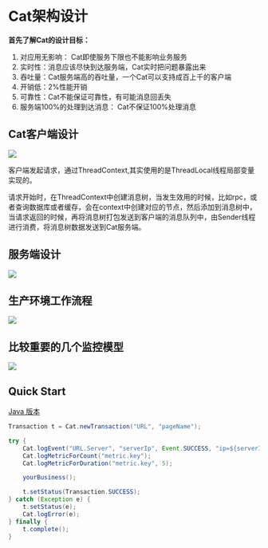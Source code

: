 # Cat架构设计


**首先了解Cat的设计目标：**

1. 对应用无影响： Cat即使服务下限也不能影响业务服务
2. 实时性：消息应该尽快到达服务端，Cat实时把问题暴露出来
3. 吞吐量：Cat服务端高的吞吐量，一个Cat可以支持成百上千的客户端
4. 开销低：2%性能开销
5. 可靠性：Cat不能保证可靠性，有可能消息回丢失
6. 服务端100%的处理到达消息： Cat不保证100%处理消息



## Cat客户端设计

![](https://oscimg.oschina.net/oscnet/up-afb81c21deb17fe051a10ad7f4d48a097f4.png)


客户端发起请求，通过ThreadContext,其实使用的是ThreadLocal线程局部变量实现的。

请求开始时，在ThreadContext中创建消息树，当发生效用的时候，比如rpc，或者查询数据库或者缓存，会在context中创建对应的节点，然后添加到消息树中，当请求返回的时候，再将消息树打包发送到客户端的消息队列中，由Sender线程进行消费，将消息树数据发送到Cat服务端。




## 服务端设计

![](https://oscimg.oschina.net/oscnet/up-7f87260901fbbcd918ff2e8eca64d806c00.png)


## 生产环境工作流程

![](https://oscimg.oschina.net/oscnet/up-99acd03d878c6075577f0547b9d4a813762.png)

## 比较重要的几个监控模型

![](https://oscimg.oschina.net/oscnet/up-79f29c7fef93e9434c252f677818db15e39.png)


## Quick Start

[Java 版本](https://github.com/dianping/cat/tree/master/lib/java)

```java
Transaction t = Cat.newTransaction("URL", "pageName");

try {
    Cat.logEvent("URL.Server", "serverIp", Event.SUCCESS, "ip=${serverIp}");
    Cat.logMetricForCount("metric.key");
    Cat.logMetricForDuration("metric.key", 5);

    yourBusiness();

    t.setStatus(Transaction.SUCCESS);
} catch (Exception e) {
    t.setStatus(e);
    Cat.logError(e);
} finally {
    t.complete();
}
```
